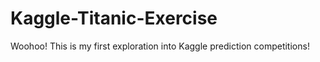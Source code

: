 # Kaggle-Titanic-Exercise
Woohoo! This is my first exploration into Kaggle prediction competitions!
